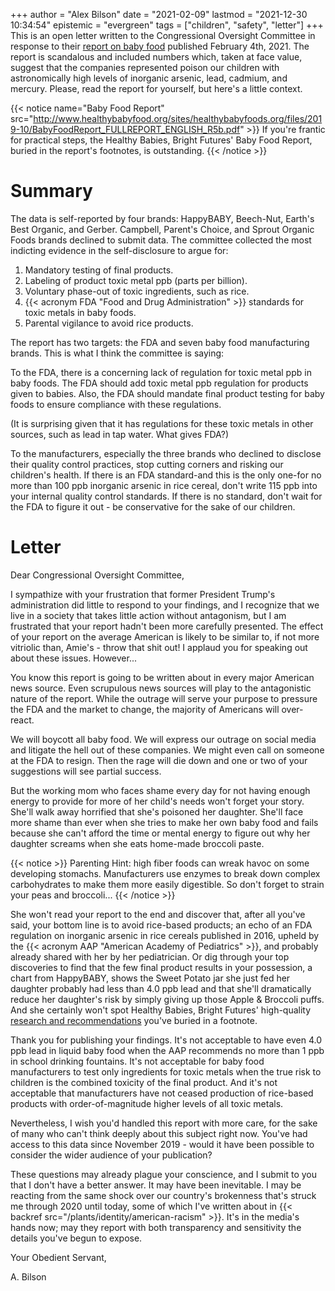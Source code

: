 +++
author = "Alex Bilson"
date = "2021-02-09"
lastmod = "2021-12-30 10:34:54"
epistemic = "evergreen"
tags = ["children", "safety", "letter"]
+++
This is an open letter written to the Congressional Oversight Committee in response to their [report on baby food](https://oversight.house.gov/sites/democrats.oversight.house.gov/files/2021-02-04%20ECP%20Baby%20Food%20Staff%20Report.pdf) published February 4th, 2021. The report is scandalous and included numbers which, taken at face value, suggest that the companies represented poison our children with astronomically high levels of inorganic arsenic, lead, cadmium, and mercury. Please, read the report for yourself, but here's a little context.

{{< notice name="Baby Food Report" src="http://www.healthybabyfood.org/sites/healthybabyfoods.org/files/2019-10/BabyFoodReport_FULLREPORT_ENGLISH_R5b.pdf" >}}
If you're frantic for practical steps, the Healthy Babies, Bright Futures' Baby Food Report, buried in the report's footnotes, is outstanding.
{{< /notice >}}

# Summary

The data is self-reported by four brands: HappyBABY, Beech-Nut, Earth's Best Organic, and Gerber. Campbell, Parent's Choice, and Sprout Organic Foods brands declined to submit data. The committee collected the most indicting evidence in the self-disclosure to argue for:

1. Mandatory testing of final products.
2. Labeling of product toxic metal ppb (parts per billion).
3. Voluntary phase-out of toxic ingredients, such as rice.
4. {{< acronym FDA "Food and Drug Administration" >}} standards for toxic metals in baby foods.
5. Parental vigilance to avoid rice products.

The report has two targets: the FDA and seven baby food manufacturing brands. This is what I think the committee is saying:

To the FDA, there is a concerning lack of regulation for toxic metal ppb in baby foods. The FDA should add toxic metal ppb regulation for products given to babies. Also, the FDA should mandate final product testing for baby foods to ensure compliance with these regulations.

 (It is surprising given that it has regulations for these toxic metals in other sources, such as lead in tap water. What gives FDA?)

To the manufacturers, especially the three brands who declined to disclose their quality control practices, stop cutting corners and risking our children's health. If there is an FDA standard-and this is the only one-for no more than 100 ppb inorganic arsenic in rice cereal, don't write 115 ppb into your internal quality control standards. If there is no standard, don't wait for the FDA to figure it out - be conservative for the sake of our children.

# Letter

Dear Congressional Oversight Committee,

I sympathize with your frustration that former President Trump's administration did little to respond to your findings, and I recognize that we live in a society that takes little action without antagonism, but I am frustrated that your report hadn't been more carefully presented. The effect of your report on the average American is likely to be similar to, if not more vitriolic than, Amie's - throw that shit out! I applaud you for speaking out about these issues. However...

You know this report is going to be written about in every major American news source. Even scrupulous news sources will play to the antagonistic nature of the report. While the outrage will serve your purpose to pressure the FDA and the market to change, the majority of Americans will over-react.

We will boycott all baby food. We will express our outrage on social media and litigate the hell out of these companies. We might even call on someone at the FDA to resign. Then the rage will die down and one or two of your suggestions will see partial success.

But the working mom who faces shame every day for not having enough energy to provide for more of her child's needs won't forget your story. She'll walk away horrified that she's poisoned her daughter. She'll face more shame than ever when she tries to make her own baby food and fails because she can't afford the time or mental energy to figure out why her daughter screams when she eats home-made broccoli paste.

{{< notice >}}
Parenting Hint: high fiber foods can wreak havoc on some developing stomachs. Manufacturers use enzymes to break down complex carbohydrates to make them more easily digestible. So don't forget to strain your peas and broccoli...
{{< /notice >}}

She won't read your report to the end and discover that, after all you've said, your bottom line is to avoid rice-based products; an echo of an FDA regulation on inorganic arsenic in rice cereals published in 2016, upheld by the {{< acronym AAP "American Academy of Pediatrics" >}}, and probably already shared with her by her pediatrician. Or dig through your top discoveries to find that the few final product results in your possession, a chart from HappyBABY, shows the Sweet Potato jar she just fed her daughter probably had less than 4.0 ppb lead and that she'll dramatically reduce her daughter's risk by simply giving up those Apple & Broccoli puffs. And she certainly won't spot Healthy Babies, Bright Futures' high-quality [research and recommendations](http://www.healthybabyfood.org/sites/healthybabyfoods.org/files/2019-10/BabyFoodReport_FULLREPORT_ENGLISH_R5b.pdf) you've buried in a footnote.

Thank you for publishing your findings. It's not acceptable to have even 4.0 ppb lead in liquid baby food when the AAP recommends no more than 1 ppb in school drinking fountains. It's not acceptable for baby food manufacturers to test only ingredients for toxic metals when the true risk to children is the combined toxicity of the final product. And it's not acceptable that manufacturers have not ceased production of rice-based products with order-of-magnitude higher levels of all toxic metals.

Nevertheless, I wish you'd handled this report with more care, for the sake of many who can't think deeply about this subject right now. You've had access to this data since November 2019 - would it have been possible to consider the wider audience of your publication?

These questions may already plague your conscience, and I submit to you that I don't have a better answer. It may have been inevitable. I may be reacting from the same shock over our country's brokenness that's struck me through 2020 until today, some of which I've written about in {{< backref src="/plants/identity/american-racism" >}}. It's in the media's hands now; may they report with both transparency and sensitivity the details you've begun to expose.

Your Obedient Servant,

A. Bilson
